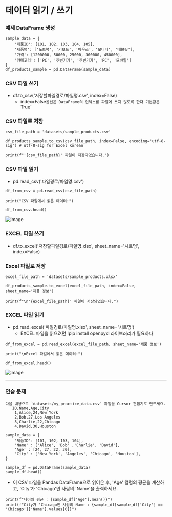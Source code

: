 데이터 읽기 / 쓰기
==

### 예제 DataFrame 생성
```
sample_data = {
    '제품ID': [101, 102, 103, 104, 105],
    '제품명': ['노트북', '키보드', '마우스', '모니터', '태블릿'],
    '가격': [1200000, 50000, 25000, 300000, 450000],
    '카테고리': ['PC', '주변기기', '주변기기', 'PC', '모바일']
}
df_products_sample = pd.DataFrame(sample_data)
```

### CSV 파일 쓰기
+ df.to_csv('저장할파일경로/파일명.csv', index=False)
   + index=False` 옵션은 DataFrame의 인덱스를 파일에 쓰지 않도록 한다 기본값은 `True`


### CSV 파일로 저장
```
csv_file_path = 'datasets/sample_products.csv'

df_products_sample.to_csv(csv_file_path, index=False, encoding='utf-8-sig') # utf-8-sig for Excel Korean

print(f"'{csv_file_path}' 파일이 저장되었습니다.")
```


### CSV 파일 읽기
+ pd.read_csv('파일경로/파일명.csv')
```
df_from_csv = pd.read_csv(csv_file_path)

print("CSV 파일에서 읽은 데이터:")

df_from_csv.head()
```
![image](https://github.com/user-attachments/assets/70ea1e13-eb74-4eb5-9fc0-6555df3fc738)


### EXCEL 파일 쓰기
+ df.to_excel('저장할파일경로/파일명.xlsx', sheet_name='시트명', index=False)

### Excel 파일로 저장
```
excel_file_path = 'datasets/sample_products.xlsx'

df_products_sample.to_excel(excel_file_path, index=False, sheet_name='제품 정보')

print(f"\n'{excel_file_path}' 파일이 저장되었습니다.")
```
### EXCEL 파일 읽기
+ pd.read_excel('파일경로/파일명.xlsx', sheet_name='시트명')
  + EXCEL 파일을 읽으려면 !pip install openpyxl 라이브러리가 필요하다

```
df_from_excel = pd.read_excel(excel_file_path, sheet_name='제품 정보')

print("\nExcel 파일에서 읽은 데이터:")

df_from_excel.head()
```
![image](https://github.com/user-attachments/assets/b93dc00d-32e2-483c-acfd-ff3c6cfbc68c)

--------

### 연습 문제
```
다음 내용으로 `datasets/my_practice_data.csv` 파일을 Cursor 편집기로 만드세요.
   ID,Name,Age,City
    1,Alice,24,New York
    2,Bob,27,Los Angeles
    3,Charlie,22,Chicago
    4,David,30,Houston

```
```
sample_data = {
    '제품ID': [101, 102, 103, 104],
    'Name' : ['Alice', 'Bob' ,'Charlie', 'David'],
    'Age' : [24, 27, 22, 30],
    'City' : ['New York', 'Angeles', 'Chicago', 'Houston'],
}

sample_df = pd.DataFrame(sample_data)
sample_df.head()
```

+ 이 CSV 파일을 Pandas DataFrame으로 읽어온 후, 'Age' 컬럼의 평균을 계산하고, 'City'가 'Chicago'인 사람의 'Name'을 출력하세요.
```
print(f"나이의 평균 : {sample_df['Age'].mean()}")
print(f"City가 'Chicago인 사람의 Name : {sample_df[sample_df['City'] == 'Chicago']['Name'].values[0]}")
```    

 
